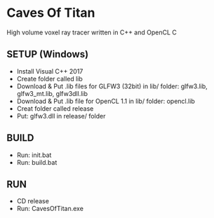 # Caves Of Titan
High volume voxel ray tracer written in C++ and OpenCL C

SETUP (Windows)
---------------

 * Install Visual C++ 2017
 * Create folder called lib
 * Download & Put .lib files for GLFW3 (32bit) in lib/ folder: glfw3.lib, glfw3_mt.lib, glfw3dll.lib
 * Download & Put .lib file for OpenCL 1.1 in lib/ folder: opencl.lib
 * Creat folder called release
 * Put: glfw3.dll in release/ folder
 
BUILD
-----

 * Run: init.bat
 * Run: build.bat

RUN
---

 * CD release
 * Run: CavesOfTitan.exe
